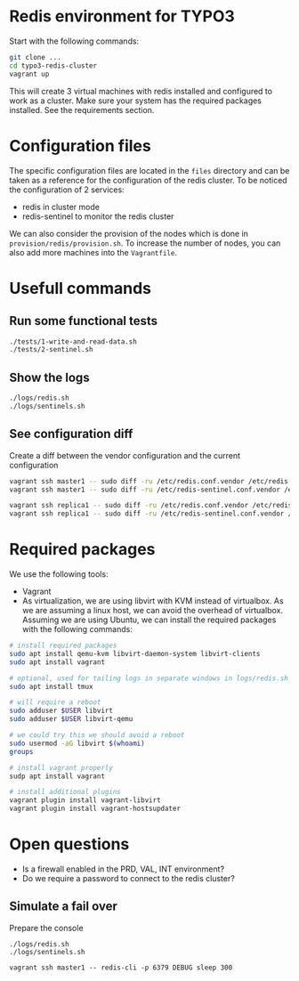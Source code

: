 Redis environment for TYPO3
============================

Start with the following commands:

```bash
git clone ...
cd typo3-redis-cluster
vagrant up
```

This will create 3 virtual machines with redis installed and configured to work as a cluster.
Make sure your system has the required packages installed. See the requirements section.

# Configuration files

The specific configuration files are located in the `files` directory and can be taken as a reference for the configuration of the redis cluster.
To be noticed the configuration of 2 services:

- redis in cluster mode
- redis-sentinel to monitor the redis cluster

We can also consider the provision of the nodes which is done in `provision/redis/provision.sh`. To increase the number of nodes, you can also add more machines into the `Vagrantfile`.

# Usefull commands

## Run some functional tests

```bash
./tests/1-write-and-read-data.sh
./tests/2-sentinel.sh
```

## Show the logs

```bash
./logs/redis.sh
./logs/sentinels.sh
```

## See configuration diff

Create a diff between the vendor configuration and the current configuration

```bash
vagrant ssh master1 -- sudo diff -ru /etc/redis.conf.vendor /etc/redis.conf
vagrant ssh master1 -- sudo diff -ru /etc/redis-sentinel.conf.vendor /etc/redis-sentinel.conf

vagrant ssh replica1 -- sudo diff -ru /etc/redis.conf.vendor /etc/redis.conf
vagrant ssh replica1 -- sudo diff -ru /etc/redis-sentinel.conf.vendor /etc/redis-sentinel.conf
```

# Required packages

We use the following tools:

- Vagrant
- As virtualization, we are using libvirt with KVM instead of virtualbox. As we are assuming a linux host, we can avoid the overhead of virtualbox. Assuming we are using Ubuntu, we can install the required packages with the following commands:

```bash
# install required packages
sudo apt install qemu-kvm libvirt-daemon-system libvirt-clients
sudo apt install vagrant

# optional, used for tailing logs in separate windows in logs/redis.sh
sudo apt install tmux

# will require a reboot
sudo adduser $USER libvirt
sudo adduser $USER libvirt-qemu

# we could try this we should avoid a reboot
sudo usermod -aG libvirt $(whoami)
groups

# install vagrant properly
sudp apt install vagrant

# install additional plugins
vagrant plugin install vagrant-libvirt
vagrant plugin install vagrant-hostsupdater
```

#  Open questions

* Is a firewall enabled in the PRD, VAL, INT environment?
* Do we require a password to connect to the redis cluster?


## Simulate a fail over

Prepare the console

```shell
./logs/redis.sh
./logs/sentinels.sh
```

```shell
vagrant ssh master1 -- redis-cli -p 6379 DEBUG sleep 300
```